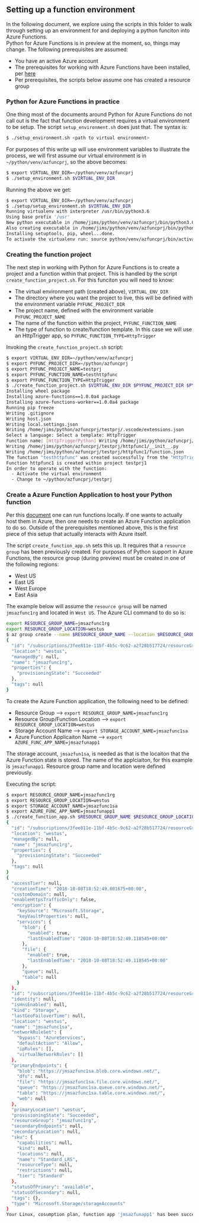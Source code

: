 ## Setting up a function environment

In the following document, we explore using the scripts in this folder to walk through
setting up an environment for and deploying a python funciton into Azure Functions.  
Python for Azure Functions is in preview at the moment, so, things may change.  The 
following prerequisites are assumed:

- You have an active Azure account
- The prerequisites for working with Azure Functions have been installed, per [here](https://github.com/Azure/Azure-Functions/wiki/Azure-Functions-on-Linux-Preview)
- Per prerequisites, the scripts below assume one has created a resource group

### Python for Azure Functions in practice

One thing most of the documents around Python for Azure Functions do not call out is 
the fact that function development requires a virtual environment to be setup.  The 
script `setup_environment.sh` does just that.  The syntax is:

```bash
$ ./setup_environment.sh <path to virtual environment>
```

For purposes of this write up will use environment variables to illustrate the process,
we will first assume our virtual environment is in `~/python/venv/azfuncprj`, so the 
above becomes:

```bash
$ export VIRTUAL_ENV_DIR=~/python/venv/azfuncprj
$ ./setup_environment.sh $VIRTUAL_ENV_DIR
```

Running the above we get:

```bash
$ export VIRTUAL_ENV_DIR=~/python/venv/azfuncprj
$ ./setup/setup_environment.sh $VIRTUAL_ENV_DIR
Running virtualenv with interpreter /usr/bin/python3.6
Using base prefix '/usr'
New python executable in /home/jims/python/venv/azfuncprj/bin/python3.6
Also creating executable in /home/jims/python/venv/azfuncprj/bin/python
Installing setuptools, pip, wheel...done.
To activate the virtualenv run: source python/venv/azfuncprj/bin/activate
```

### Creating the function project

The next step in working with Python for Azure Functions is to create a project and a
function within that project.  This is handled by the script `create_function_project.sh`.
For this funciton you will need to know:

- The virtual environment path (created above), `VIRTUAL_ENV_DIR`
- The directory where you want the project to live, this will be defined with the
  environment variable `PYFUNC_PROJECT_DIR`
- The project name, defined with the environment variable `PYFUNC_PROJECT_NAME`
- The name of the function within the project, `PYFUNC_FUNCTION_NAME`
- The type of function to create/function template.  In this case we will use an
  HttpTrigger app, so `PYFUNC_FUNCTION_TYPE=HttpTrigger`

Invoking the `create_function_project.sh` script:

```bash
$ export VIRTUAL_ENV_DIR=~/python/venv/azfuncprj
$ export PYFUNC_PROJECT_DIR=~/python/azfuncprj
$ export PYFUNC_PROJECT_NAME=testprj
$ export PYFUNC_FUNCTION_NAME=testhttpfunc
$ export PYFUNC_FUNCTION_TYPE=HttpTrigger
$ ./create_function_project.sh $VIRTUAL_ENV_DIR $PYFUNC_PROJECT_DIR $PYFUNC_PROJECT_NAME $PYFUNC_FUNCTION_NAME $PYFUNC_FUNCTION_TYPE
Installing wheel package
Installing azure-functions==1.0.0a4 package
Installing azure-functions-worker==1.0.0a4 package
Running pip freeze
Writing .gitignore
Writing host.json
Writing local.settings.json
Writing /home/jims/python/azfuncprj/testprj/.vscode/extensions.json
Select a language: Select a template: HttpTrigger
Function name: [HttpTriggerPython] Writing /home/jims/python/azfuncprj/azfuncprj/testprj/httpfunc1/sample.dat
Writing /home/jims/python/azfuncprj/testprj/httpfunc1/__init__.py
Writing /home/jims/python/azfuncprj/testprj/httpfunc1/function.json
The function "testhttpfunc" was created successfully from the "HttpTrigger" template.
Function httpfunc1 is created within project testprj1
In order to operate with the function:
  - Activate the virtual environment
  - Change to ~/python/azfuncprj/testprj
```

### Create a Azure Function Application to host your Python function

Per this [document](https://github.com/Azure/azure-functions-python-worker/wiki/Create-your-first-Python-function)
one can run functions locally.  If one wants to actually host them in Azure, then one 
needs to create an Azure Function application to do so.  Outside of the prerequisites mentioned
above, this is the first piece of this setup that actually interacts with Azure itself.

The script `create_function_app.sh` sets this up.  It requires that a `resource group` has been
previously created.  For purposes of Python support in Azure Functions, the resource group (during 
preview) must be created in one of the following regions:

- West US
- East US
- West Europe
- East Asia

The example below will assume the `resource group` will be named `jmsazfunc1rg` and located
in `West US`.  The Azure CLI command to do so is:

```bash
export RESOURCE_GROUP_NAME=jmsazfunc1rg
export RESOURCE_GROUP_LOCATION=westus
$ az group create --name $RESOURCE_GROUP_NAME --location $RESOURCE_GROUP_LOCATION
{
  "id": "/subscriptions/3fee811e-11bf-4b5c-9c62-a2f28b517724/resourceGroups/jmsazfunc1rg",
  "location": "westus",
  "managedBy": null,
  "name": "jmsazfunc1rg",
  "properties": {
    "provisioningState": "Succeeded"
  },
  "tags": null
}
```

To create the Azure Function application, the following need to be defined:

- Resource Group --> `export RESOURCE_GROUP_NAME=jmsazfunc1rg`
- Resource Group/Function Location --> `export RESOURCE_GROUP_LOCATION=westus`
- Storage Account Name --> `export STORAGE_ACCOUNT_NAME=jmsazfunc1sa`
- Azure Function Applicaiton Name --> `export AZURE_FUNC_APP_NAME=jmsazfunapp1`

The storage account, `jmsazfun1sa`, is needed as that is the locaiton that the Azure Function
state is stored.  The name of the applciaiton, for this example is `jmsazfunapp1`.  Resource
group name and location were defined previously.

Executing the script:

```bash
$ export RESOURCE_GROUP_NAME=jmsazfunc1rg
$ export RESOURCE_GROUP_LOCATION=westus
$ export STORAGE_ACCOUNT_NAME=jmsazfunc1sa
$ export AZURE_FUNC_APP_NAME=jmsazfunapp1
$ ./create_function_app.sh $RESOURCE_GROUP_NAME $RESOURCE_GROUP_LOCATION $STORAGE_ACCOUNT_NAME $AZURE_FUNC_APP_NAME
{
  "id": "/subscriptions/3fee811e-11bf-4b5c-9c62-a2f28b517724/resourceGroups/jmsazfunc1rg",
  "location": "westus",
  "managedBy": null,
  "name": "jmsazfunc1rg",
  "properties": {
    "provisioningState": "Succeeded"
  },
  "tags": null
}
{
  "accessTier": null,
  "creationTime": "2018-10-08T18:52:49.001675+00:00",
  "customDomain": null,
  "enableHttpsTrafficOnly": false,
  "encryption": {
    "keySource": "Microsoft.Storage",
    "keyVaultProperties": null,
    "services": {
      "blob": {
        "enabled": true,
        "lastEnabledTime": "2018-10-08T18:52:49.118545+00:00"
      },
      "file": {
        "enabled": true,
        "lastEnabledTime": "2018-10-08T18:52:49.118545+00:00"
      },
      "queue": null,
      "table": null
    }
  },
  "id": "/subscriptions/3fee811e-11bf-4b5c-9c62-a2f28b517724/resourceGroups/jmsazfunc1rg/providers/Microsoft.Storage/storageAccounts/jmsazfunc1sa",
  "identity": null,
  "isHnsEnabled": null,
  "kind": "Storage",
  "lastGeoFailoverTime": null,
  "location": "westus",
  "name": "jmsazfunc1sa",
  "networkRuleSet": {
    "bypass": "AzureServices",
    "defaultAction": "Allow",
    "ipRules": [],
    "virtualNetworkRules": []
  },
  "primaryEndpoints": {
    "blob": "https://jmsazfunc1sa.blob.core.windows.net/",
    "dfs": null,
    "file": "https://jmsazfunc1sa.file.core.windows.net/",
    "queue": "https://jmsazfunc1sa.queue.core.windows.net/",
    "table": "https://jmsazfunc1sa.table.core.windows.net/",
    "web": null
  },
  "primaryLocation": "westus",
  "provisioningState": "Succeeded",
  "resourceGroup": "jmsazfunc1rg",
  "secondaryEndpoints": null,
  "secondaryLocation": null,
  "sku": {
    "capabilities": null,
    "kind": null,
    "locations": null,
    "name": "Standard_LRS",
    "resourceType": null,
    "restrictions": null,
    "tier": "Standard"
  },
  "statusOfPrimary": "available",
  "statusOfSecondary": null,
  "tags": {},
  "type": "Microsoft.Storage/storageAccounts"
}
Your Linux, cosumption plan, function app 'jmsazfunapp1' has been successfully created but is not active until content is published usingAzure Portal or the Functions Core Tools.
```